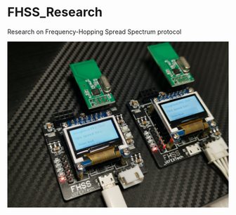 # FHSS_Research
Research on Frequency-Hopping Spread Spectrum protocol

![image](https://github.com/FASTSHIFT/FHSS_Research/blob/main/Image/hardware.jpg)
